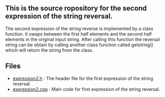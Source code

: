 ## This is the source ropository for the second expression of the string reversal.

The second expression of the string reverse is implemented by a class function. It swaps between the first half elements and the second half elements in the original input string. After calling this function the reversal string can be obtain by calling another class function called getstring() which will return the string from the class. 

## Files
* [expression2.h](./expression2.h) : The header file for the first expression of the string reversal. 
* [expression2.cpp](./expression2.cpp) : Main code for first expression of the string reversal. 
